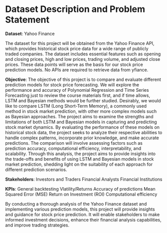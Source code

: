 # Dataset Description and Problem Statement

**Dataset**: Yahoo Finance

The dataset for this project will be obtained from the Yahoo Finance API, which provides historical stock price data for a wide range of publicly traded companies. The dataset includes essential features such as opening and closing prices, high and low prices, trading volume, and adjusted close prices. These data points will serve as the basis for our stock price prediction models. No APIs are required to retrieve data from yfiance. 

**Objective**:
The objective of this project is to compare and evaluate different prediction models for stock price forecasting. We will explore the performance and accuracy of Polynomial Regression and Time Series Forecasting just to review the course materials first, and if time allows, LSTM and Bayesian methods would be further studied. Desirably, we would like to compare LSTM (Long Short-Term Memory), a commonly used method in stock market prediction, with other more complex models such as Bayesian approaches. The project aims to examine the strengths and limitations of both LSTM and Bayesian models in capturing and predicting stock market dynamics. By evaluating the performance of these models on historical stock data, the project seeks to analyze their respective abilities to handle complex patterns, incorporate prior knowledge, and make accurate predictions. The comparison will involve assessing factors such as prediction accuracy, computational efficiency, interpretability, and scalability. Through this analysis, the project aims to provide insights into the trade-offs and benefits of using LSTM and Bayesian models in stock market prediction, shedding light on the suitability of each approach for different prediction scenarios.

**Stakeholders**:
Investors and Traders
Financial Analysts
Financial Institutions

**KPIs**:
General backtesting 
Vlatility/Returns 
Accuracy of predictions 
Mean Squared Error (MSE)
Return on Investment (ROI)
Computational efficiency

By conducting a thorough analysis of the Yahoo Finance dataset and implementing various prediction models, this project will provide insights and guidance for stock price prediction. It will enable stakeholders to make informed investment decisions, enhance their financial analysis capabilities, and improve trading strategies.

